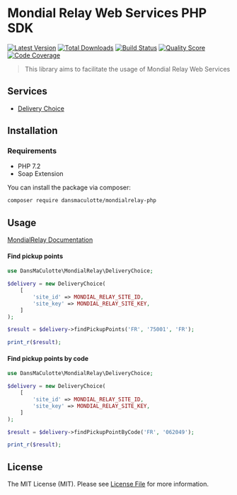 # Mondial Relay Web Services PHP SDK

[![Latest Version](https://img.shields.io/packagist/v/DansMaCulotte/mondialrelay-php.svg?style=flat-square)](https://packagist.org/packages/dansmaculotte/mondialrelay-php)
[![Total Downloads](https://img.shields.io/packagist/dt/DansMaCulotte/mondialrelay-php.svg?style=flat-square)](https://packagist.org/packages/dansmaculotte/mondialrelay-php)
[![Build Status](https://img.shields.io/travis/DansMaCulotte/mondialrelay-php/master.svg?style=flat-square)](https://travis-ci.org/dansmaculotte/mondialrelay-php)
[![Quality Score](https://img.shields.io/scrutinizer/g/DansMaCulotte/mondialrelay-php.svg?style=flat-square)](https://scrutinizer-ci.com/g/dansmaculotte/mondialrelay-php)
[![Code Coverage](https://img.shields.io/coveralls/github/DansMaCulotte/mondialrelay-php.svg?style=flat-square)](https://coveralls.io/github/dansmaculotte/mondialrelay-php)

> This library aims to facilitate the usage of Mondial Relay Web Services

## Services

- [Delivery Choice](https://api.mondialrelay.com/Web_Services.asmx?op=WSI4_PointRelais_Recherche)

## Installation

### Requirements

- PHP 7.2
- Soap Extension

You can install the package via composer:

``` bash
composer require dansmaculotte/mondialrelay-php
```

## Usage

[MondialRelay Documentation](https://www.mondialrelay.fr/media/108937/Solution-Web-Service-V5.6.pdf)

#### Find pickup points

```php
use DansMaCulotte\MondialRelay\DeliveryChoice;

$delivery = new DeliveryChoice(
    [
        'site_id' => MONDIAL_RELAY_SITE_ID,
        'site_key' => MONDIAL_RELAY_SITE_KEY,
    ]
);

$result = $delivery->findPickupPoints('FR', '75001', 'FR');

print_r($result);
```

#### Find pickup points by code

```php
use DansMaCulotte\MondialRelay\DeliveryChoice;

$delivery = new DeliveryChoice(
    [
        'site_id' => MONDIAL_RELAY_SITE_ID,
        'site_key' => MONDIAL_RELAY_SITE_KEY,
    ]
);

$result = $delivery->findPickupPointByCode('FR', '062049');

print_r($result);
```

## License

The MIT License (MIT). Please see [License File](LICENSE.md) for more information.
